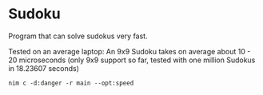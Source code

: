 # Sudoku
Program that can solve sudokus very fast.

Tested on an average laptop:
An 9x9 Sudoku takes on average about 10 - 20 microseconds (only 9x9 support so far, tested with one million Sudokus in 18.23607 seconds)

```
nim c -d:danger -r main --opt:speed
```
